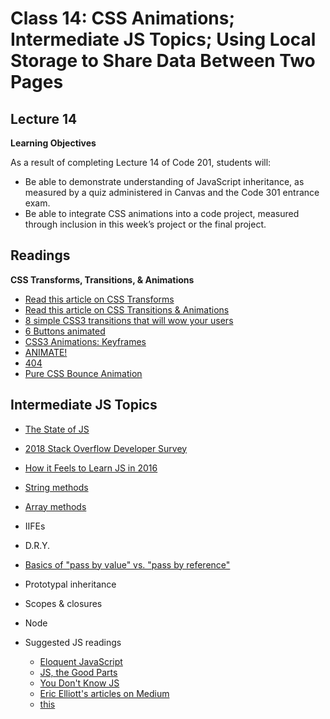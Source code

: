 
# Class 14: CSS Animations; Intermediate JS Topics; Using Local Storage to Share Data Between Two Pages


<a id="top"></a>
## Lecture 14

**Learning Objectives**

As a result of completing Lecture 14 of Code 201, students will:
- Be able to demonstrate understanding of JavaScript inheritance, as measured by a quiz administered in Canvas and the Code 301 entrance exam.
- Be able to integrate CSS animations into a code project, measured through inclusion in this week’s project or the final project.

<a id="animations"></a>

## Readings

**CSS Transforms, Transitions, & Animations**

- [Read this article on CSS Transforms](http://learn.shayhowe.com/advanced-html-css/css-transforms/)
- [Read this article on CSS Transitions & Animations](http://learn.shayhowe.com/advanced-html-css/transitions-animations/)
- [8 simple CSS3 transitions that will wow your users](http://www.webdesignerdepot.com/2014/05/8-simple-css3-transitions-that-will-wow-your-users)
- [6 Buttons animated](http://codepen.io/retyui/pen/ByoaXV)
- [CSS3 Animations: Keyframes](http://codepen.io/akshaychauhan/pen/oAfae)
- [ANIMATE!](http://codepen.io/ryansobol/pen/NPZrNw)
- [404](http://codepen.io/kieranfivestars/pen/MYdQxX)
- [Pure CSS Bounce Animation](http://codepen.io/dp_lewis/pen/gCfBv)

<a id="js"></a>

## Intermediate JS Topics

* [The State of JS](http://stateofjs.com)
* [2018 Stack Overflow Developer Survey](https://insights.stackoverflow.com/survey/2018)
* [How it Feels to Learn JS in 2016](https://hackernoon.com/how-it-feels-to-learn-javascript-in-2016-d3a717dd577f#.ygr5pmdqy)
* [String methods](https://developer.mozilla.org/en-US/docs/Web/JavaScript/Reference/Global_Objects/String)
* [Array methods](https://developer.mozilla.org/en-US/docs/Web/JavaScript/Reference/Global_Objects/Array)
* IIFEs
* D.R.Y.
* [Basics of "pass by value" vs. "pass by reference"](https://codeburst.io/explaining-value-vs-reference-in-javascript-647a975e12a0)
* Prototypal inheritance
* Scopes & closures
* Node

* Suggested JS readings
  * [Eloquent JavaScript](http://eloquentjavascript.net/)
  * [JS, the Good Parts](http://shop.oreilly.com/product/9780596517748.do)
  * [You Don't Know JS](https://github.com/getify/You-Dont-Know-JS)
  * [Eric Elliott's articles on Medium](https://medium.com/@_ericelliott)
  * [this](http://rainsoft.io/gentle-explanation-of-this-in-javascript)
